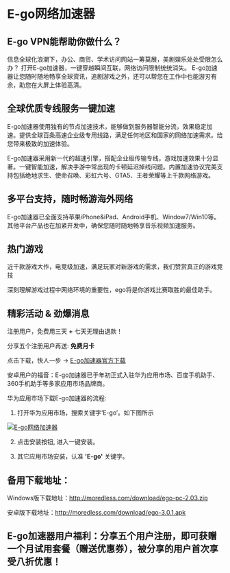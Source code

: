 <h1>E-go网络加速器</h1>



<h2>E-go VPN能帮助你做什么？</h2>

信息全球化浪潮下，办公、商贸、学术访问网站一筹莫展，美剧娱乐处处受限怎么办？
打开E-go加速器，一键穿越瞬间互联，网络访问限制统统消失。
E-go加速器让您随时随地畅享全球资讯，追剧游戏之外，还可以帮您在工作中也能游刃有余，助您在大屏上体验高清。









<h2>全球优质专线服务一键加速</h2>

E-go加速器使用独有的节点加速技术，能够做到服务器智能分流，效果稳定加速。提供全球百条高速企业级专用线路，满足任何地区和国家的网络加速需求。给您带来极致的加速体验。

E-go加速器采用新一代的超速引擎，搭配企业级传输专线，游戏加速效果十分显著。一键智能加速，解决手游中常出现的卡顿延迟掉线问题。内置加速协议完美支持包括绝地求生、使命召唤、彩虹六号、GTA5、王者荣耀等上千款网络游戏。




<h2>多平台支持，随时畅游海外网络</h2>

E-go加速器已全面支持苹果iPhone&iPad、Android手机、Window7/Win10等。其他平台产品也在加紧开发中，确保您随时随地畅享音乐视频加速服务。





<h2>热门游戏</h2>

近千款游戏大作，电竞级加速，满足玩家对新游戏的需求，我们赞赏真正的游戏竞技

深刻理解游戏过程中网络环境的重要性，ego将是你游戏比赛取胜的最佳助手。







<h2>精彩活动&nbsp;&&nbsp;劲爆消息</h2>


注册用户，免费用三天&nbsp;<strong>+</strong>&nbsp;七天无理由退款！

分享五个注册用户再送: <strong>免费月卡</strong>






点击下载，快人一步 -> <a href="http://moredless.com/" target="_blank">E-go加速器官方下载</a>




安卓用户的福音：E-go加速器已于年初正式入驻华为应用市场、百度手机助手、360手机助手等多家应用市场品牌商。






华为应用市场下载E-go加速器的流程:

1. 打开华为应用市场，搜索关键字‘E-go’。如下图所示
<p><a target="_blank" rel="noopener noreferrer" href="https://user-images.githubusercontent.com/29272821/109922705-c2640300-7cf8-11eb-8ed6-5e6f7476c90f.png"><img src="https://user-images.githubusercontent.com/29272821/109922705-c2640300-7cf8-11eb-8ed6-5e6f7476c90f.png" alt="E-go网络加速器" title="E-go网络加速器下载" style="max-width:100%;"></a></p>


2. 点击安装按钮, 进入一键安装。

3. 其它应用市场安装，认准&nbsp;<strong>'E-go'</strong>&nbsp;关键字。





<h2>备用下载地址：</h2>



Windows版下载地址：http://moredless.com/download/ego-pc-2.03.zip




安卓版下载地址：http://moredless.com/download/ego-3.0.1.apk






<h2>E-go加速器用户福利：分享五个用户注册，即可获赠一个月试用套餐（赠送优惠券），被分享的用户首次享受八折优惠！</h2>










